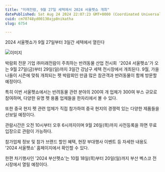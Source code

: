 ```yaml
---
title: "미래전람, 9월 27일 세텍에서 2024 서울펫쇼 개최"
datePublished: Sat Aug 24 2024 22:07:23 GMT+0000 (Coordinated Universal Time)
cuid: cm70748yd00130ajp8nikatha
slug: 6754

---
```



2024 서울펫쇼가 9월 27일부터 3일간 세텍에서 열린다

![이미지](https://cdn.hashnode.com/res/hashnode/image/upload/v1739261040451/d84fb603-27cd-4b02-9caa-573c5d79753c.jpeg)

박람회 전문 기업 ㈜미래전람이 주최하는 반려동물 산업 전시회  '2024 서울펫쇼'가 오는 9월 27일(금)부터 29일(일)까지 3일간 강남구 세텍 전시장에서 개최된다. 9월, 가을 나들이 시즌에 맞춰 개최되는 펫 박람회인 만큼 많은 참관객과 반려동물이 함께 방문할 예정이다.

특히 이번 서울펫쇼에서는 반려동물 관련 분야의 200여 개 업체가 300여 부스 규모로 참여하며, 다양한 유명 펫 용품 업체들을 한자리에서 볼 수 있다.

또한 중국 현지 펫 관련 업체가 직접 참가하여 중국 현지의 경쟁력 있는 다양한 제품들을 선보일 예정이다.

관람시간은 오전 10시부터 오후 6시까지이며 9월 26일(목)까지 사전등록을 하면 무료입장으로 관람이 가능하다.

참가업체 정보 및 참가 브랜드 할인 혜택, 현장 부대행사 이벤트 등 자세한 내용도 '2024 서울펫쇼' 홈페이지에서 확인할 수 있다.

한편 차기행사인 '2024 부산펫쇼'는 10월 18일(목)부터 20일(일)까지 부산 벡스코 전시장에서 열릴 예정이다.